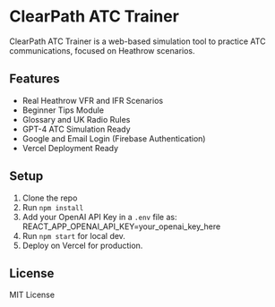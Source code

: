 
# ClearPath ATC Trainer

ClearPath ATC Trainer is a web-based simulation tool to practice ATC communications, focused on Heathrow scenarios.

## Features
- Real Heathrow VFR and IFR Scenarios
- Beginner Tips Module
- Glossary and UK Radio Rules
- GPT-4 ATC Simulation Ready
- Google and Email Login (Firebase Authentication)
- Vercel Deployment Ready

## Setup
1. Clone the repo
2. Run `npm install`
3. Add your OpenAI API Key in a `.env` file as:
   REACT_APP_OPENAI_API_KEY=your_openai_key_here
4. Run `npm start` for local dev.
5. Deploy on Vercel for production.

## License
MIT License
